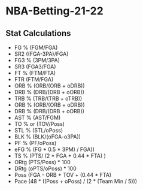 # NBA-Betting-21-22

## Stat Calculations

-	FG % (FGM/FGA)
-	SR2 ((FGA-3PA)/FGA)
-	FG3 % (3PM/3PA)
-	SR3 (FGA3/FGA)
-	FT % (FTM/FTA)
-	FTR (FTM/FGA)
-	ORB % (ORB/(ORB + oDRB))
-	DRB % (DRB/(DRB + oORB))
-	TRB % (TRB/(TRB + oTRB))
-	ORB % (ORB/(ORB + oDRB))
-	DRB % (DRB/(DRB + oORB))
-	AST % (AST/FGM)
-	TO % or (TOV/Poss)
-	STL % (STL/oPoss)
-	BLK % (BLK/(oFGA-o3PA))
-	PF % (PF/oPoss)
-	eFG % (FG + 0.5 * 3PM) / FGA))
-	TS % (PTS/ (2 * FGA + 0.44 * FTA) )
-	ORtg (PTS/Poss) * 100
-	DRtg (oPTS/oPoss) * 100
-	Poss (FGA - ORB + TOV + (0.44 * FTA) 
-	Pace (48 * ((Poss + oPoss) / (2 * (Team Min / 5)))
